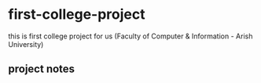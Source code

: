 # first-college-project
this is first college project for us (Faculty of Computer &amp; Information - Arish University)

## project notes
